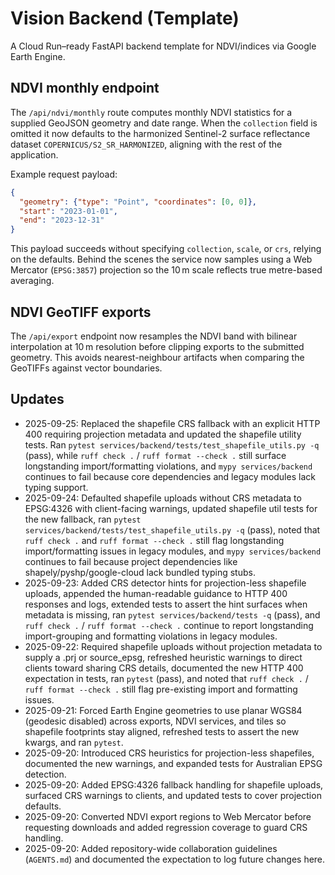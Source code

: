 # Vision Backend (Template)

A Cloud Run–ready FastAPI backend template for NDVI/indices via Google Earth Engine.


## NDVI monthly endpoint

The `/api/ndvi/monthly` route computes monthly NDVI statistics for a supplied GeoJSON geometry
and date range. When the `collection` field is omitted it now defaults to the harmonized Sentinel-2
surface reflectance dataset `COPERNICUS/S2_SR_HARMONIZED`, aligning with the rest of the
application.

Example request payload:

```json
{
  "geometry": {"type": "Point", "coordinates": [0, 0]},
  "start": "2023-01-01",
  "end": "2023-12-31"
}
```

This payload succeeds without specifying `collection`, `scale`, or `crs`, relying on the defaults.
Behind the scenes the service now samples using a Web Mercator (`EPSG:3857`) projection so the 10 m scale reflects true metre-based averaging.


## NDVI GeoTIFF exports

The `/api/export` endpoint now resamples the NDVI band with bilinear interpolation at 10 m
resolution before clipping exports to the submitted geometry. This avoids nearest-neighbour
artifacts when comparing the GeoTIFFs against vector boundaries.


## Updates
- 2025-09-25: Replaced the shapefile CRS fallback with an explicit HTTP 400 requiring projection metadata and updated the shapefile utility tests.
  Ran `pytest services/backend/tests/test_shapefile_utils.py -q` (pass), while `ruff check .` / `ruff format --check .` still surface longstanding import/formatting violations, and `mypy services/backend` continues to fail because core dependencies and legacy modules lack typing support.
- 2025-09-24: Defaulted shapefile uploads without CRS metadata to EPSG:4326 with client-facing warnings, updated shapefile util tests for the new fallback, ran `pytest services/backend/tests/test_shapefile_utils.py -q` (pass), noted that `ruff check .` and `ruff format --check .` still flag longstanding import/formatting issues in legacy modules, and `mypy services/backend` continues to fail because project dependencies like shapely/pyshp/google-cloud lack bundled typing stubs.
- 2025-09-23: Added CRS detector hints for projection-less shapefile uploads, appended the human-readable guidance to HTTP 400 responses and logs, extended tests to assert the hint surfaces when metadata is missing, ran `pytest services/backend/tests -q` (pass), and `ruff check .` / `ruff format --check .` continue to report longstanding import-grouping and formatting violations in legacy modules.
- 2025-09-22: Required shapefile uploads without projection metadata to supply a .prj or source_epsg, refreshed heuristic warnings to
  direct clients toward sharing CRS details, documented the new HTTP 400 expectation in tests, ran `pytest` (pass), and noted that
  `ruff check .` / `ruff format --check .` still flag pre-existing import and formatting issues.
- 2025-09-21: Forced Earth Engine geometries to use planar WGS84 (geodesic disabled) across exports, NDVI services, and tiles so shapefile footprints stay aligned, refreshed tests to assert the new kwargs, and ran `pytest`.
- 2025-09-20: Introduced CRS heuristics for projection-less shapefiles, documented the new warnings, and expanded tests for Australian EPSG detection.
- 2025-09-20: Added EPSG:4326 fallback handling for shapefile uploads, surfaced CRS warnings to clients, and updated tests to cover projection defaults.
- 2025-09-20: Converted NDVI export regions to Web Mercator before requesting downloads and added regression coverage to guard CRS handling.
- 2025-09-20: Added repository-wide collaboration guidelines (`AGENTS.md`) and documented the expectation to log future changes here.
